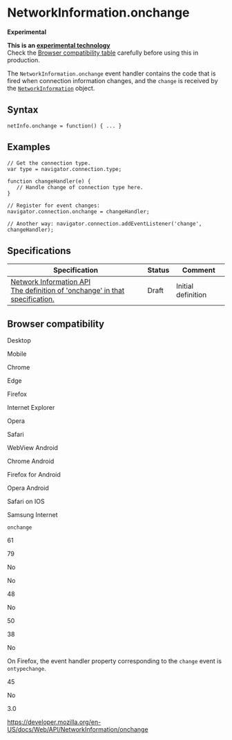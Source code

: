 # NetworkInformation.onchange

**Experimental**

**This is an [experimental technology](https://developer.mozilla.org/en-US/docs/MDN/Guidelines/Conventions_definitions#experimental)**  
Check the [Browser compatibility table](#browser_compatibility) carefully before using this in production.

The `NetworkInformation.onchange` event handler contains the code that is fired when connection information changes, and the `change` is received by the [`NetworkInformation`](../networkinformation) object.

## Syntax

    netInfo.onchange = function() { ... }

## Examples

    // Get the connection type.
    var type = navigator.connection.type;

    function changeHandler(e) {
       // Handle change of connection type here.
    }

    // Register for event changes:
    navigator.connection.onchange = changeHandler;

    // Another way: navigator.connection.addEventListener('change', changeHandler);

## Specifications

<table><thead><tr class="header"><th>Specification</th><th>Status</th><th>Comment</th></tr></thead><tbody><tr class="odd"><td><a href="https://wicg.github.io/netinfo/#dom-networkinformation-onchange">Network Information API<br />
<span class="small">The definition of 'onchange' in that specification.</span></a></td><td><span class="spec-draft">Draft</span></td><td>Initial definition</td></tr></tbody></table>

## Browser compatibility

Desktop

Mobile

Chrome

Edge

Firefox

Internet Explorer

Opera

Safari

WebView Android

Chrome Android

Firefox for Android

Opera Android

Safari on IOS

Samsung Internet

`onchange`

61

79

No

No

48

No

50

38

No

On Firefox, the event handler property corresponding to the `change` event is `ontypechange`.

45

No

3.0

<a href="https://developer.mozilla.org/en-US/docs/Web/API/NetworkInformation/onchange" class="_attribution-link">https://developer.mozilla.org/en-US/docs/Web/API/NetworkInformation/onchange</a>
